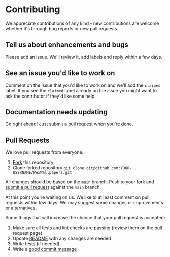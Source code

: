 # Contributing

We appreciate contributions of any kind - new contributions
are welcome whether it's through bug reports or new pull requests.

## Tell us about enhancements and bugs

Please add an issue. We'll review it, add labels and reply within a few days.

## See an issue you'd like to work on

Comment on the issue that you'd like to work on and we'll add the
`claimed` label.  If you see the `claimed` label already on the issue you
might want to ask the contributor if they'd like some help.

## Documentation needs updating

Go right ahead! Just submit a pull request when you're done.

## Pull Requests

We love pull requests from everyone:
1. [Fork](https://help.github.com/en/enterprise/2.13/user/articles/fork-a-repo) this repository:
1. Clone forked repository `git clone git@github.com:YOUR-USERNAME/PexWallpapers.git`

All changes should be based on the `main` branch. Push to your fork and [submit a pull request](https://github.com/igorwojda/PexWallpapers/compare) against the `main` branch.

At this point you're waiting on us. We like to at least comment on pull requests
within few days. We may suggest some changes or improvements or alternatives.

Some things that will increase the chance that your pull request is accepted:
1. Make sure all tests and lint checks are passing (review them on the pull request page)
1. Update [README](README.md) with any changes are needed
1. Write tests (if needed)
1. Write a [good commit message](https://chris.beams.io/posts/git-commit/)
